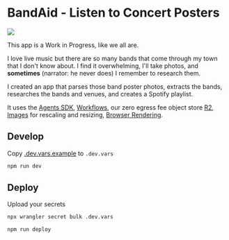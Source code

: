 # BandAid - Listen to Concert Posters

[<img src="https://img.youtube.com/vi/yQCWCWTGnDM/0.jpg">](https://youtu.be/yQCWCWTGnDM "Use the Agents SDK to listen to concert posters")

This app is a Work in Progress, like we all are.

I love live music but there are so many bands that come through my town that I don't know about. I find it overwhelming, I'll take photos, and **sometimes** (narrator: he never does) I remember to research them.

I created an app that parses those band poster photos, extracts the bands, researches the bands and venues, and creates a Spotify playlist.

It uses the [Agents SDK](https://agents.cloudflare.com), [Workflows](https://developers.cloudflare.com/workflows), our zero egress fee object store [R2](https://developers.cloudflare.com/r2), [Images](https://developers.cloudflare.com/images) for rescaling and resizing, [Browser Rendering](https://developers.cloudlfare.com/browser-rendering).

## Develop

Copy [.dev.vars.example](./.dev.vars.example) to `.dev.vars`

```bash
npm run dev
```

## Deploy

Upload your secrets 

```bash
npx wrangler secret bulk .dev.vars
```

```bash
npm run deploy
```


